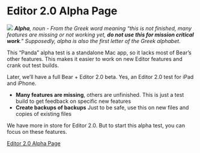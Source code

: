 # Editor 2.0 Alpha Page
![](Editor%202.0%20Alpha%20Page/card.jpg)
***Alpha**, noun - From the Greek word meaning “this is not finished, many features are missing or not working yet, **do not use this for mission critical work**.” Supposedly, alpha is also the first letter of the Greek alphabet*.

This “Panda” alpha test is a standalone Mac app, so it lacks most of Bear’s other features. This makes it easier to work on new Editor features and crank out test builds.

Later, we’ll have a full Bear + Editor 2.0 beta. Yes, an Editor 2.0 test for iPad and iPhone.

* **Many features are missing**, others are unfinished. This is just a test build to get feedback on specific new features
* **Create backups of backups** Just to be safe, use this on new files and copies of existing files

We have more in store for Editor 2.0. But to start this alpha test, you can focus on these features.

[Editor 2.0 Alpha Page](https://bear.app/alpha/)